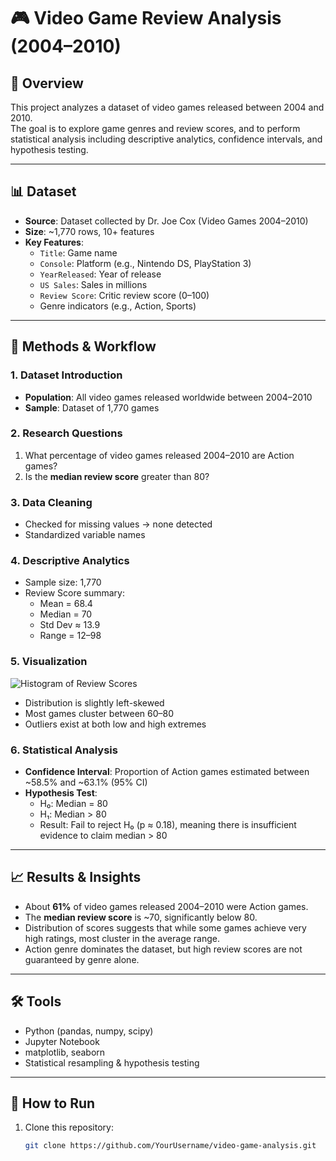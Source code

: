 # 🎮 Video Game Review Analysis (2004–2010)

## 📌 Overview  
This project analyzes a dataset of video games released between 2004 and 2010.  
The goal is to explore game genres and review scores, and to perform statistical analysis including descriptive analytics, confidence intervals, and hypothesis testing.  

---

## 📊 Dataset  
- **Source**: Dataset collected by Dr. Joe Cox (Video Games 2004–2010)  
- **Size**: ~1,770 rows, 10+ features  
- **Key Features**:  
  - `Title`: Game name  
  - `Console`: Platform (e.g., Nintendo DS, PlayStation 3)  
  - `YearReleased`: Year of release  
  - `US Sales`: Sales in millions  
  - `Review Score`: Critic review score (0–100)  
  - Genre indicators (e.g., Action, Sports)  

---

## 🧹 Methods & Workflow  

### 1. Dataset Introduction  
- **Population**: All video games released worldwide between 2004–2010  
- **Sample**: Dataset of 1,770 games  

### 2. Research Questions  
1. What percentage of video games released 2004–2010 are Action games?  
2. Is the **median review score** greater than 80?  

### 3. Data Cleaning  
- Checked for missing values → none detected  
- Standardized variable names  

### 4. Descriptive Analytics  
- Sample size: 1,770  
- Review Score summary:  
  - Mean = 68.4  
  - Median = 70  
  - Std Dev ≈ 13.9  
  - Range = 12–98  

### 5. Visualization  
![Histogram of Review Scores](results/review_score_distribution.png)  
- Distribution is slightly left-skewed  
- Most games cluster between 60–80  
- Outliers exist at both low and high extremes  

### 6. Statistical Analysis  
- **Confidence Interval**: Proportion of Action games estimated between ~58.5% and ~63.1% (95% CI)  
- **Hypothesis Test**:  
  - H₀: Median = 80  
  - H₁: Median > 80  
  - Result: Fail to reject H₀ (p ≈ 0.18), meaning there is insufficient evidence to claim median > 80  

---

## 📈 Results & Insights  
- About **61%** of video games released 2004–2010 were Action games.  
- The **median review score** is ~70, significantly below 80.  
- Distribution of scores suggests that while some games achieve very high ratings, most cluster in the average range.  
- Action genre dominates the dataset, but high review scores are not guaranteed by genre alone.  

---

## 🛠 Tools  
- Python (pandas, numpy, scipy)  
- Jupyter Notebook  
- matplotlib, seaborn  
- Statistical resampling & hypothesis testing  

---

## 🚀 How to Run  
1. Clone this repository:  
   ```bash
   git clone https://github.com/YourUsername/video-game-analysis.git
